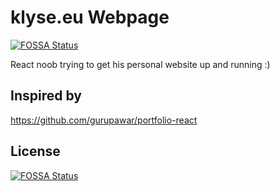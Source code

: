 # klyse.eu Webpage
[![FOSSA Status](https://app.fossa.com/api/projects/git%2Bgithub.com%2Fklyse%2Fklyse.eu.svg?type=shield)](https://app.fossa.com/projects/git%2Bgithub.com%2Fklyse%2Fklyse.eu?ref=badge_shield)


React noob trying to get his personal website up and running :)

## Inspired by 

https://github.com/gurupawar/portfolio-react

## License
[![FOSSA Status](https://app.fossa.com/api/projects/git%2Bgithub.com%2Fklyse%2Fklyse.eu.svg?type=large)](https://app.fossa.com/projects/git%2Bgithub.com%2Fklyse%2Fklyse.eu?ref=badge_large)
